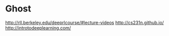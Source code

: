 # Ghost

http://rll.berkeley.edu/deeprlcourse/#lecture-videos
http://cs231n.github.io/
http://introtodeeplearning.com/
